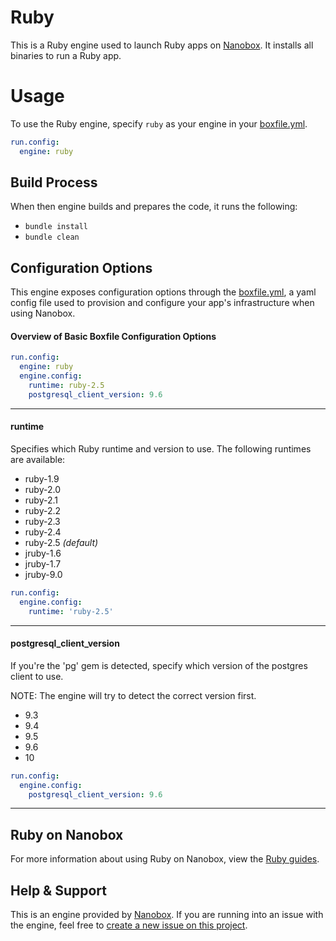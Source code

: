 # Ruby

This is a Ruby engine used to launch Ruby apps on [Nanobox](http://nanobox.io). It installs all binaries to run a Ruby app.

# Usage
To use the Ruby engine, specify `ruby` as your engine in your [boxfile.yml](http://docs.nanobox.io/app-config/boxfile/).

```yaml
run.config:
  engine: ruby
```

## Build Process
When then engine builds and prepares the code, it runs the following:

- `bundle install`
- `bundle clean`

## Configuration Options
This engine exposes configuration options through the [boxfile.yml](http://docs.nanobox.io/app-config/boxfile/), a yaml config file used to provision and configure your app's infrastructure when using Nanobox.

#### Overview of Basic Boxfile Configuration Options
```yaml
run.config:
  engine: ruby
  engine.config:
    runtime: ruby-2.5
    postgresql_client_version: 9.6
```

---

#### runtime
Specifies which Ruby runtime and version to use. The following runtimes are available:

- ruby-1.9
- ruby-2.0
- ruby-2.1
- ruby-2.2
- ruby-2.3
- ruby-2.4
- ruby-2.5 *(default)*
- jruby-1.6
- jruby-1.7
- jruby-9.0

```yaml
run.config:
  engine.config:
    runtime: 'ruby-2.5'
```

---

#### postgresql_client_version
If you're the 'pg' gem is detected, specify which version of the postgres client to use.

NOTE: The engine will try to detect the correct version first.

- 9.3
- 9.4
- 9.5
- 9.6
- 10

```yaml
run.config:
  engine.config:
    postgresql_client_version: 9.6
```

---

## Ruby on Nanobox
For more information about using Ruby on Nanobox, view the [Ruby guides](http://guides.nanobox.io/ruby/).

## Help & Support
This is an engine provided by [Nanobox](http://nanobox.io). If you are running into an issue with the engine, feel free to [create a new issue on this project](https://github.com/nanobox-io/nanobox-engine-ruby/issues/new).
